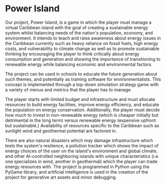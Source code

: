 # Power Island

Our project, Power Island, is a game in which the player must manage a virtual Caribbean island with the goal of
creating a sustainable energy system whilst balancing needs of the nation's population, economy, and environment. It
intends to teach and raise awareness about energy issues in the Caribbean currently such as heavy reliance on fossil
fuels, high energy costs, and vulnerability to climate change as well as to promote sustainable thinking by encouraging
the player to think critically about energy consumption and generation and showing the importance of transitioning to
renewable energy while balancing economic and environmental factors.

The project can be used in schools to educate the
future generation about such themes, and potentially as training software for environmentalists. This concept is
implemented through a top-down simulation strategy game with a variety of menus and metrics that the player has to
manage.

The player starts with limited budget and infrastructure and must allocate resources to build energy facilities,
improve energy efficiency, and educate the population on energy conservation. Additionally, the player must decide how
much to invest in non-renewable energy (which is cheaper initially but detrimental in the long term) versus renewable
energy (expensive upfront but sustainable.) Availability of resources specific to the Caribbean such as sunlight wind
and geothermal potential are factored in.

There are also natural disasters which may damage infrastructure which tests
the system's resilience, a pollution tracker which shows the impact of energy choices of the user on the island's
environment and global climate, and other AI-controlled neighboring islands with unique characteristics (i.e. one
specializes in wind, another in geothermal) which the player can trade energy resources with. The project is programmed
in Python using the PyGame library, and artificial intelligence is used in the creation of the project for generative
art assets and minor debugging.